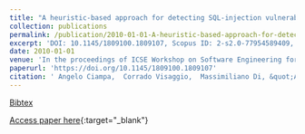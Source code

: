 ```yaml
---
title: "A heuristic-based approach for detecting SQL-injection vulnerabilities in web applications"
collection: publications
permalink: /publication/2010-01-01-A-heuristic-based-approach-for-detecting-SQL-injection-vulnerabilities-in-web-applications
excerpt: 'DOI: 10.1145/1809100.1809107, Scopus ID: 2-s2.0-77954589409, Cited by: 27'
date: 2010-01-01
venue: 'In the proceedings of ICSE Workshop on Software Engineering for Secure Systems, SESS 2010, May 2, 2010, Cape Town, South Africa'
paperurl: 'https://doi.org/10.1145/1809100.1809107'
citation: ' Angelo Ciampa,  Corrado Visaggio,  Massimiliano Di, &quot;A heuristic-based approach for detecting SQL-injection vulnerabilities in web applications.&quot; In the proceedings of ICSE Workshop on Software Engineering for Secure Systems, SESS 2010, May 2, 2010, Cape Town, South Africa, 2010.'
---
```

[Bibtex](https://dblp.org/rec/bib/conf/icse/CiampaVP10)

[Access paper here](https://doi.org/10.1145/1809100.1809107){:target="_blank"}
